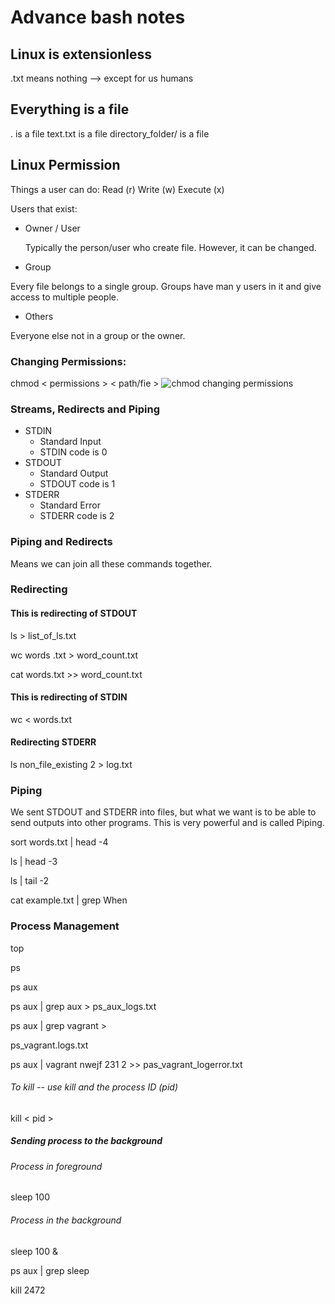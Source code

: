 # Advance bash notes

## Linux is extensionless
 .txt means nothing --> except for us humans

## Everything is a file
. is a file
text.txt is a file
directory_folder/ is a file

## Linux Permission

Things a user can do:
Read (r)
Write (w)
Execute (x)

Users that exist:
- Owner / User

   Typically the person/user who create file. However, it can be changed.

- Group

Every file belongs to a single group. Groups have man y users in it and give access to multiple people.

- Others

Everyone else not in a group or the owner.

### Changing Permissions:

chmod < permissions > < path/fie >
![chmod changing permissions](https://danielmiessler.com/images/permissions.png)

### Streams, Redirects and Piping
- STDIN
  - Standard Input
  - STDIN code is 0
- STDOUT
  - Standard Output
  - STDOUT code is 1
- STDERR
  - Standard Error
  - STDERR code is 2

### Piping and Redirects
Means we can join all these commands together.

### Redirecting
#### This is redirecting of STDOUT
ls > list_of_ls.txt

wc words .txt > word_count.txt

cat words.txt >> word_count.txt

#### This is redirecting of STDIN

wc < words.txt

#### Redirecting STDERR

ls non_file_existing 2 > log.txt

### Piping
We sent STDOUT and STDERR into files, but what we want is to be able to send outputs into other programs. This is very powerful and is called Piping.

sort words.txt | head -4

ls | head -3

ls | tail -2

cat example.txt | grep When

### Process Management

top

ps

ps aux

ps aux | grep aux > ps_aux_logs.txt

ps aux | grep vagrant >

ps_vagrant.logs.txt

ps aux | vagrant nwejf 231 2 >> pas_vagrant_logerror.txt

###### To kill -- use kill and the process ID (pid)
kill < pid >

##### Sending process to the background

###### Process in foreground
sleep 100

###### Process in the background
sleep 100 &

ps aux | grep sleep

kill 2472
